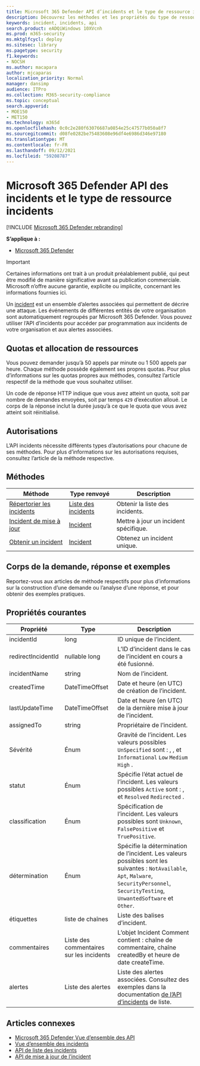 ```yaml
---
title: Microsoft 365 Defender API d’incidents et le type de ressource incidents
description: Découvrez les méthodes et les propriétés du type de ressource Incidents dans Microsoft 365 Defender
keywords: incident, incidents, api
search.product: eADQiWindows 10XVcnh
ms.prod: m365-security
ms.mktglfcycl: deploy
ms.sitesec: library
ms.pagetype: security
f1.keywords:
- NOCSH
ms.author: macapara
author: mjcaparas
localization_priority: Normal
manager: dansimp
audience: ITPro
ms.collection: M365-security-compliance
ms.topic: conceptual
search.appverid:
- MOE150
- MET150
ms.technology: m365d
ms.openlocfilehash: 0c0c2e280f63076687a0854e25c47577b050a8f7
ms.sourcegitcommit: d08fe0282be75483608e96df4e6986d346e97180
ms.translationtype: MT
ms.contentlocale: fr-FR
ms.lasthandoff: 09/12/2021
ms.locfileid: "59208787"
---
```

# <a name="microsoft-365-defender-incidents-api-and-the-incidents-resource-type"></a>Microsoft 365 Defender API des incidents et le type de ressource incidents

[!INCLUDE [Microsoft 365 Defender rebranding](../includes/microsoft-defender.md)]

**S’applique à :**

- [Microsoft 365 Defender](https://go.microsoft.com/fwlink/?linkid=2118804)

> [!IMPORTANT]
> Certaines informations ont trait à un produit préalablement publié, qui peut être modifié de manière significative avant sa publication commerciale. Microsoft n’offre aucune garantie, explicite ou implicite, concernant les informations fournies ici.

Un [incident](incidents-overview.md) est un ensemble d’alertes associées qui permettent de décrire une attaque. Les événements de différentes entités de votre organisation sont automatiquement regroupés par Microsoft 365 Defender. Vous pouvez utiliser l’API d’incidents pour accéder par programmation aux incidents de votre organisation et aux alertes associées.

## <a name="quotas-and-resource-allocation"></a>Quotas et allocation de ressources

Vous pouvez demander jusqu’à 50 appels par minute ou 1 500 appels par heure. Chaque méthode possède également ses propres quotas. Pour plus d’informations sur les quotas propres aux méthodes, consultez l’article respectif de la méthode que vous souhaitez utiliser.

Un code de réponse HTTP indique que vous avez atteint un quota, soit par nombre de demandes envoyées, soit par temps `429` d’exécution alloué. Le corps de la réponse inclut la durée jusqu’à ce que le quota que vous avez atteint soit réinitialisé.

## <a name="permissions"></a>Autorisations

L’API incidents nécessite différents types d’autorisations pour chacune de ses méthodes. Pour plus d’informations sur les autorisations requises, consultez l’article de la méthode respective.

## <a name="methods"></a>Méthodes

Méthode | Type renvoyé | Description
-|-|-
[Répertorier les incidents](api-list-incidents.md) | [Liste des incidents](api-incident.md) | Obtenir la liste des incidents.
[Incident de mise à jour](api-update-incidents.md) | [Incident](api-incident.md) | Mettre à jour un incident spécifique.
[Obtenir un incident](api-get-incident.md) | [Incident](api-incident.md) | Obtenez un incident unique.

## <a name="request-body-response-and-examples"></a>Corps de la demande, réponse et exemples

Reportez-vous aux articles de méthode respectifs pour plus d’informations sur la construction d’une demande ou l’analyse d’une réponse, et pour obtenir des exemples pratiques.

## <a name="common-properties"></a>Propriétés courantes

Propriété | Type | Description
-|-|-
incidentId | long | ID unique de l’incident.
redirectIncidentId | nullable long | L’ID d’incident dans le cas de l’incident en cours a été fusionné.
incidentName | string | Nom de l’incident.
createdTime | DateTimeOffset | Date et heure (en UTC) de création de l’incident.
lastUpdateTime | DateTimeOffset | Date et heure (en UTC) de la dernière mise à jour de l’incident.
assignedTo | string | Propriétaire de l’incident.
Sévérité  | Énum | Gravité de l’incident. Les valeurs possibles ```UnSpecified``` sont : , , et ```Informational``` ```Low``` ```Medium``` ```High``` .
statut | Énum | Spécifie l’état actuel de l’incident. Les valeurs possibles ```Active``` sont : , et ```Resolved``` ```Redirected``` .
classification | Énum | Spécification de l’incident. Les valeurs possibles sont ```Unknown```, ```FalsePositive``` et ```TruePositive```.
détermination | Énum | Spécifie la détermination de l’incident. Les valeurs possibles sont les suivantes : ```NotAvailable```, ```Apt```, ```Malware```, ```SecurityPersonnel```, ```SecurityTesting```, ```UnwantedSoftware``` et ```Other```.
étiquettes | liste de chaînes | Liste des balises d’incident.
commentaires | Liste des commentaires sur les incidents | L’objet Incident Comment contient : chaîne de commentaire, chaîne createdBy et heure de date createTime.
alertes | Liste des alertes | Liste des alertes associées. Consultez des exemples dans la documentation [de l’API d’incidents](api-list-incidents.md) de liste.

## <a name="related-articles"></a>Articles connexes

- [Microsoft 365 Defender Vue d’ensemble des API](api-overview.md)
- [Vue d’ensemble des incidents](incidents-overview.md)
- [API de liste des incidents](api-list-incidents.md)
- [API de mise à jour de l’incident](api-update-incidents.md)
